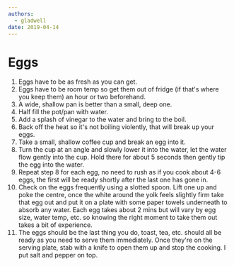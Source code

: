 ```yaml
---
authors:
  - gladwell
date: 2019-04-14
---
```


# Eggs

1. Eggs have to be as fresh as you can get.
2. Eggs have to be room temp so get them out of fridge (if that's where you keep them) an hour or two beforehand.
3. A wide, shallow pan is better than a small, deep one.
4. Half fill the pot/pan with water.
5. Add a splash of vinegar to the water and bring to the boil.
6. Back off the heat so it's not boiling violently, that will break up your eggs.
7. Take a small, shallow coffee cup and break an egg into it.
8. Turn the cup at an angle and slowly lower it into the water, let the water flow gently into the cup. Hold there for about 5 seconds then gently tip the egg into the water.
9. Repeat step 8 for each egg, no need to rush as if you cook about 4-6 eggs, the first will be ready shortly after the last one has gone in.
10. Check on the eggs frequently using a slotted spoon. Lift one up and poke the centre, once the white around the yolk feels slightly firm take that egg out and put it on a plate with some paper towels underneath to absorb any water. Each egg takes about 2 mins but will vary by egg size, water temp, etc. so knowing the right moment to take them out takes a bit of experience.
11. The eggs should be the last thing you do, toast, tea, etc. should all be ready as you need to serve them immediately. Once they're on the serving plate, stab with a knife to open them up and stop the cooking. I put salt and pepper on top.